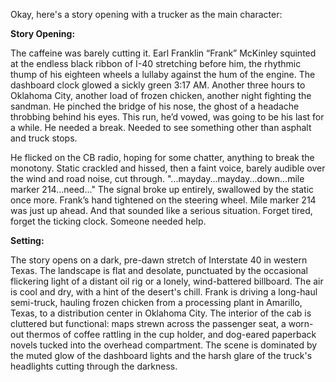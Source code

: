 Okay, here's a story opening with a trucker as the main character:

**Story Opening:**

The caffeine was barely cutting it. Earl Franklin “Frank” McKinley squinted at the endless black ribbon of I-40 stretching before him, the rhythmic thump of his eighteen wheels a lullaby against the hum of the engine. The dashboard clock glowed a sickly green 3:17 AM. Another three hours to Oklahoma City, another load of frozen chicken, another night fighting the sandman. He pinched the bridge of his nose, the ghost of a headache throbbing behind his eyes. This run, he’d vowed, was going to be his last for a while. He needed a break. Needed to see something other than asphalt and truck stops.

He flicked on the CB radio, hoping for some chatter, anything to break the monotony. Static crackled and hissed, then a faint voice, barely audible over the wind and road noise, cut through. "...mayday...mayday...down...mile marker 214...need..." The signal broke up entirely, swallowed by the static once more. Frank’s hand tightened on the steering wheel. Mile marker 214 was just up ahead. And that sounded like a serious situation. Forget tired, forget the ticking clock. Someone needed help.

**Setting:**

The story opens on a dark, pre-dawn stretch of Interstate 40 in western Texas. The landscape is flat and desolate, punctuated by the occasional flickering light of a distant oil rig or a lonely, wind-battered billboard. The air is cool and dry, with a hint of the desert's chill. Frank is driving a long-haul semi-truck, hauling frozen chicken from a processing plant in Amarillo, Texas, to a distribution center in Oklahoma City. The interior of the cab is cluttered but functional: maps strewn across the passenger seat, a worn-out thermos of coffee rattling in the cup holder, and dog-eared paperback novels tucked into the overhead compartment. The scene is dominated by the muted glow of the dashboard lights and the harsh glare of the truck's headlights cutting through the darkness.
